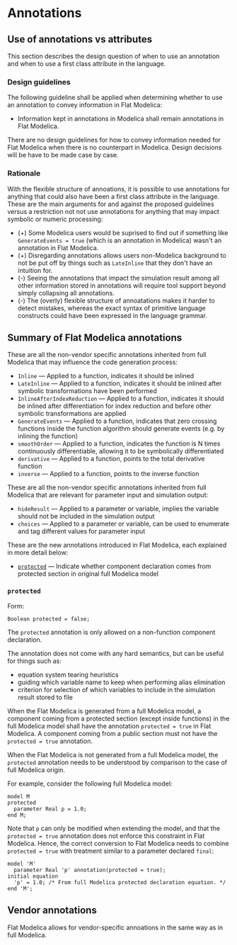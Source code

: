 # Annotations


## Use of annotations vs attributes

This section describes the design question of when to use an annotation and when to use a first class attribute in the language.

### Design guidelines

The following guideline shall be applied when determining whether to use an annotation to convey information in Flat Modelica:
- Information kept in annotations in Modelica shall remain annotations in Flat Modelica.

There are no design guidelines for how to convey information needed for Flat Modelica when there is no counterpart in Modelica.  Design decisions will be have to be made case by case.

### Rationale

With the flexible structure of annoations, it is possible to use annotations for anything that could also have been a first class attribute in the language.  These are the main arguments for and against the proposed guidelines versus a restriction not not use annotations for anything that may impact symbolic or numeric processing:
- (+) Some Modelica users would be suprised to find out if something like `GenerateEvents = true` (which is an annotation in Modelica) wasn't an annotation in Flat Modelica.
- (+) Disregarding annotations allows users non-Modelica background to not be put off by things such as `LateInline` that they don't have an intuition for.
- (-) Seeing the annotations that impact the simulation result among all other information stored in annotations will require tool support beyond simply collapsing all annotations.
- (-) The (overly) flexible structure of annoatations makes it harder to detect mistakes, whereas the exact syntax of primitive language constructs could have been expressed in the language grammar.


## Summary of Flat Modelica annotations

These are all the non-vendor specific annotations inherited from full Modelica that may influence the code generation process:
- `Inline` — Applied to a function, indicates it should be inlined
- `LateInline` — Applied to a function, indicates it should be inlined after symbolic transformations have been performed
- `InlineAfterIndexReduction` — Applied to a function, indicates it should be inlined after differentiation for index reduction and before other symbolic transformations are applied
- `GenerateEvents` — Applied to a function, indicates that zero crossing functions inside the function algorithm should generate events (e.g. by inlining the function)
- `smoothOrder` — Applied to a function, indicates the function is N times continuously differentiable, allowing it to be symbolically differentiated
- `derivative` — Applied to a function, points to the total derivative function
- `inverse` — Applied to a function, points to the inverse function

These are all the non-vendor specific annotations inherited from full Modelica that are relevant for parameter input and simulation output:
- `hideResult` — Applied to a parameter or variable, implies the variable should not be included in the simulation output
- `choices` — Applied to a parameter or variable, can be used to enumerate and tag different values for parameter input

These are the new annotations introduced in Flat Modelica, each explained in more detail below:
- [`protected`](#protected) — Indicate whether component declaration comes from protected section in original full Modelica model


### `protected`

Form:
```
Boolean protected = false;
```

The `protected` annotation is only allowed on a non-function component declaration.

The annotation does not come with any hard semantics, but can be useful for things such as:
- equation system tearing heuristics
- guiding which variable name to keep when performing alias elimination
- criterion for selection of which variables to include in the simulation result stored to file

When the Flat Modelica is generated from a full Modelica model, a component coming from a protected section (except inside functions) in the full Modelica model shall have the annotation `protected = true` in Flat Modelica.
A component coming from a public section must not have the `protected = true` annotation.

When the Flat Modelica is not generated from a full Modelica model, the `protected` annotation needs to be understood by comparison to the case of full Modelica origin.

For example, consider the following full Modelica model:
```
model M
protected
  parameter Real p = 1.0;
end M;
```

Note that `p` can only be modified when extending the model, and that the `protected = true` annotation does not enforce this constraint in Flat Modelica.
Hence, the correct conversion to Flat Modelica needs to combine `protected = true` with treatment similar to a parameter declared `final`:
```
model 'M'
  parameter Real 'p' annotation(protected = true);
initial equation
  'p' = 1.0; /* From full Modelica protected declaration equation. */
end 'M';
```


## Vendor annotations

Flat Modelica allows for vendor-specific annoations in the same way as in full Modelica.

